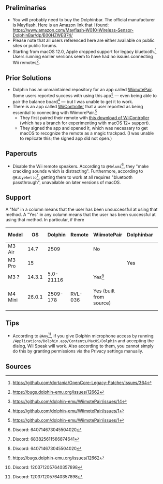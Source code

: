 ## Preliminaries

- You will probably need to buy the Dolphinbar. The official manufacturer is Mayflash. Here is an Amazon link that I found: https://www.amazon.com/Mayflash-W010-Wireless-Sensor-DolphinBar/dp/B00HZWEB74/
- Please note that all users referenced here are either available on public sites or public forums.
- Starting from macOS 12.0, Apple dropped support for legacy bluetooth.[^1] Users running earlier versions seem to have had no issues connecting Wii remotes[^4].

## Prior Solutions

- Dolphin has an unmaintained repository for an app called [WiimotePair](https://github.com/dolphin-emu/WiimotePair). Some users reported success with using this app[^5] — even being able to pair the balance board[^6] — but I was unable to get it to work.
- There is an app called [WiiController](https://github.com/WiiController/WiiController) that a user reported as being essential to connecting with WiimorePair.[^6]
  - They first paired their remote with [this download of WiiController](https://github.com/WiiController/WiiController/files/8007293/WiiController.dmg.zip) (which has a branch for experimenting with macOS 12+ support).
  - They signed the app and opened it, which was necessary to get macOS to recognize the remote as a magic trackpad. (I was unable to replicate this; the signed app did not open.)

## Papercuts

- Disable the Wii remote speakers. According to `@Melumi`[^2], they "make crackling sounds which is distracting". Furthermore, according to `@Hibyehello`[^3], getting them to work at all requires "bluetooth passthrough", unavailable on later versions of macOS.

## Support

A "No" in a column means that the user has been unsuccessful at using that method.
A "Yes" in any column means that the user has been successful at using that method.
In particular, if there 

Model | OS | Dolphin | Remote | WiimotePair |  Dolphinbar | Other adapter | User | Date updated
--- | --- | --- | --- | --- | --- | --- | --- | ---
M3 Air | 14.7 | 2509 | | No |  | | Me | 2025 
M3 Pro | 15   |      | |    | Yes | | `@Melumi`[^2] | 2025 
M3 ? | 14.3.1 | 5.0-21116  | | Yes[^4] | | | `sejmann74` | 2024 
M4 Mini | 26.0.1 | 2509-178 | RVL-036 | Yes (built from source) | | Yes, TP-Link UB400 | `@Amy`[^7] | 2025

## Tips

- According to `@Amy`[^7], if you give Dolphin microphone access by running `/Applications/Dolphin.app/Contents/MacOS/Dolphin` and accepting the dialog, Wii Speak will work. Also according to them, you cannot simply do this by granting permissions via the Privacy settings manually.

## Sources

[^1]: https://github.com/dortania/OpenCore-Legacy-Patcher/issues/364
[^2]: Discord: 640714673045504020
[^3]: Discord: 683825611566874641
[^4]: https://bugs.dolphin-emu.org/issues/12662
[^5]: https://github.com/dolphin-emu/WiimotePair/issues/14
[^6]: https://github.com/dolphin-emu/WiimotePair/issues/1
[^7]: Discord: 1203712057640357898
